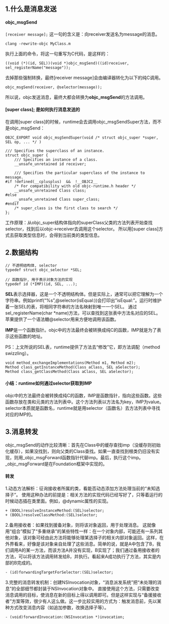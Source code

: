 ## 1.什么是消息发送

#### objc_msgSend
	
`[receiver message];`
这一句的含义是：向receiver发送名为message的消息。

`clang -rewrite-objc MyClass.m`

执行上面的命令，将这一句重写为C代码，是这样的：

`((void (*)(id, SEL))(void *)objc_msgSend)((id)receiver, sel_registerName("message"));`

去掉那些强制转换，最终[receiver message]会由编译器转化为以下的纯C调用。

`objc_msgSend(receiver, @selector(message));`

所以说，objc发送消息，最终大都会转换为**objc_msgSend**的方法调用。

#### [super class]; 是如何执行消息发送的
在调用[super class]的时候，runtime会去调用objc_msgSendSuper方法，而不是objc_msgSend：

```
OBJC_EXPORT void objc_msgSendSuper(void /* struct objc_super *super, SEL op, ... */ )

/// Specifies the superclass of an instance. 
struct objc_super {
    /// Specifies an instance of a class.
    __unsafe_unretained id receiver;

    /// Specifies the particular superclass of the instance to message. 
#if !defined(__cplusplus)  &&  !__OBJC2__
    /* For compatibility with old objc-runtime.h header */
    __unsafe_unretained Class class;
#else
    __unsafe_unretained Class super_class;
#endif
    /* super_class is the first class to search */
};
```

工作原理：从objc_super结构体指向的superClass父类的方法列表开始查找selector，找到后以objc->receiver去调用这个selector。
所以用[super class]方式去获取类型信息时，会得到当前类的类型信息。

## 2.数据结构

```
// 不透明结构体, selector
typedef struct objc_selector *SEL;
 
// 函数指针, 用于表示对象方法的实现
typedef id (*IMP)(id, SEL, ...);
```

**SEL**表示选择器，这是一个不透明结构体。但是实际上，通常可以把它理解为一个字符串。例如printf(“%s”,@selector(isEqual:))会打印出”isEqual:”。运行时维护着一张SEL的表，将相同字符串的方法名映射到唯一一个SEL。  通过sel_registerName(char *name)方法，可以查找到这张表中方法名对应的SEL。苹果提供了一个语法糖@selector用来方便地调用该函数。

**IMP**是一个函数指针。objc中的方法最终会被转换成纯C的函数，IMP就是为了表示这些函数的地址。


PS：上文所说的SEL表，runtime提供了方法去“修改”它，即方法调配（method swizzling）。

```
void method_exchangeImplementations(Method m1, Method m2);
Method class_getInstanceMethod(Class aClass, SEL aSelector);
Method class_getClassMethod(Class aClass, SEL aSelector);
```

#### 小结：runtime如何通过selector获取到IMP
objc中的方法最终会被转换成纯C的函数，IMP是函数指针，指向这些函数。这些函数存放在类和元类的方法列表中。这个方法列表以方法名为key，IMP为value。
selector本质就是函数名，runtime就是用selector（函数名）去方法列表中寻找对应的IMP的。


## 3.消息转发
objc_msgSend的动作比较清晰：首先在Class中的缓存查找imp（没缓存则初始化缓存），如果没找到，则向父类的Class查找。如果一直查找到根类仍旧没有实现，则用_objc_msgForward函数指针代替imp。最后，执行这个imp。_objc_msgForward是在Foundation框架中实现的。

#### 转发
1.动态方法解析：征询接收者所属的类，看能否动态添加方法处理当前的“未知选择子”。
使用这种办法的前提是：相关方法的实现代码已经写好了，只等着运行的时候动态插在类里面。例如，@dynamic属性的实现。

```
+ (BOOL)resolveInstanceMethod:(SEL)selector;
+ (BOOL)resolveClassMethod:(SEL)selector;
```

2.备用接收者：如果找到援备对象，则将该对象返回，用于处理消息。
这就像用“组合”模拟了“多重继承”的某些特性一样：在一个对象内部，可能还有一系列其他对象，该对象可经由此方法将能够处理某选择子的相关内部对象返回。这样，在外界看来，好像是该对象亲自处理了这些消息。简单的说，就是A中包含了B，我们调用A的某一方法，而该方法A并没有实现，B实现了；我们通过备用接收者的方法，可以将该方法调用转发给B，并执行。看起来A成功执行了方法，其实是内部的B完成的。

```
- (id)forwardingTargetForSelector:(SEL)selector;
```

3.完整的消息转发机制：创建NSInvocation对象，“消息派发系统”把“未处理的消息”的全部细节都封装于NSInvocation对象中。
直接使用这个方法，只需要改变消息调用的目标，使消息在新的目标上得以调用即可。但是这样实现与“备援接收者”方案等效，很少有人这么做。这一步比较实用的方式为：触发消息前，先以某种方式改变消息内容（如追加参数，改换选择子等）。

```
- (void)forwardInvocation:(NSInvocation *)invocation;
```


